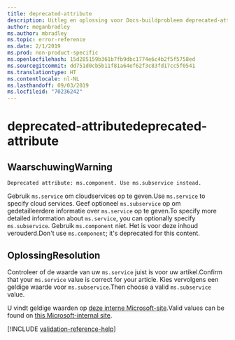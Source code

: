 ```yaml
---
title: deprecated-attribute
description: Uitleg en oplossing voor Docs-buildprobleem deprecated-attribute
author: meganbradley
ms.author: mbradley
ms.topic: error-reference
ms.date: 2/1/2019
ms.prod: non-product-specific
ms.openlocfilehash: 15d285159b361b7fb9dbc1774e6c4b2f5f5758ed
ms.sourcegitcommit: dd751d0cb5b11f81a64ef62f3c83fd17cc5f0541
ms.translationtype: HT
ms.contentlocale: nl-NL
ms.lasthandoff: 09/03/2019
ms.locfileid: "70236242"
---
```

# <a name="deprecated-attribute"></a><span data-ttu-id="38a1b-103">deprecated-attribute</span><span class="sxs-lookup"><span data-stu-id="38a1b-103">deprecated-attribute</span></span>

## <a name="warning"></a><span data-ttu-id="38a1b-104">Waarschuwing</span><span class="sxs-lookup"><span data-stu-id="38a1b-104">Warning</span></span>

`Deprecated attribute: ms.component. Use ms.subservice instead.`

<span data-ttu-id="38a1b-105">Gebruik `ms.service` om cloudservices op te geven.</span><span class="sxs-lookup"><span data-stu-id="38a1b-105">Use `ms.service` to specify cloud services.</span></span> <span data-ttu-id="38a1b-106">Geef optioneel `ms.subservice` op om gedetailleerdere informatie over `ms.service` op te geven.</span><span class="sxs-lookup"><span data-stu-id="38a1b-106">To specify more detailed information about `ms.service`, you can optionally specify `ms.subservice`.</span></span> <span data-ttu-id="38a1b-107">Gebruik `ms.component` niet. Het is voor deze inhoud verouderd.</span><span class="sxs-lookup"><span data-stu-id="38a1b-107">Don't use `ms.component`; it's deprecated for this content.</span></span>

## <a name="resolution"></a><span data-ttu-id="38a1b-108">Oplossing</span><span class="sxs-lookup"><span data-stu-id="38a1b-108">Resolution</span></span>

<span data-ttu-id="38a1b-109">Controleer of de waarde van uw `ms.service` juist is voor uw artikel.</span><span class="sxs-lookup"><span data-stu-id="38a1b-109">Confirm that your `ms.service` value is correct for your article.</span></span> <span data-ttu-id="38a1b-110">Kies vervolgens een geldige waarde voor `ms.subservice`.</span><span class="sxs-lookup"><span data-stu-id="38a1b-110">Then choose a valid `ms.subservice` value.</span></span>

<span data-ttu-id="38a1b-111">U vindt geldige waarden op [deze interne Microsoft-site](https://docsmetadatatool.azurewebsites.net/allowlists).</span><span class="sxs-lookup"><span data-stu-id="38a1b-111">Valid values can be found on [this Microsoft-internal site](https://docsmetadatatool.azurewebsites.net/allowlists).</span></span>

<!--make sure to add this file to your includes folder and verify the path-->
[!INCLUDE [validation-reference-help](includes/validation-reference-help.md)]
